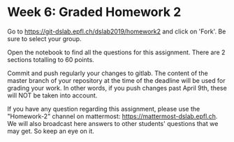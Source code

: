 # Week 6: Graded Homework 2

Go to <https://git-dslab.epfl.ch/dslab2019/homework2> and click on 'Fork'.
Be sure to select your group.

Open the notebook to find all the questions for this assignment.
There are 2 sections totalling to 60 points.

Commit and push regularly your changes to gitlab.
The content of the master branch of your repository at the time of the deadline will be used for
grading your work.
In other words, if you push changes past April 9th, these will NOT be taken into account.

If you have any question regarding this assignment, please use the "Homework-2" channel on mattermost: <https://mattermost-dslab.epfl.ch>. We will also broadcast here answers to other students' questions that we may get. So keep an eye on it.

